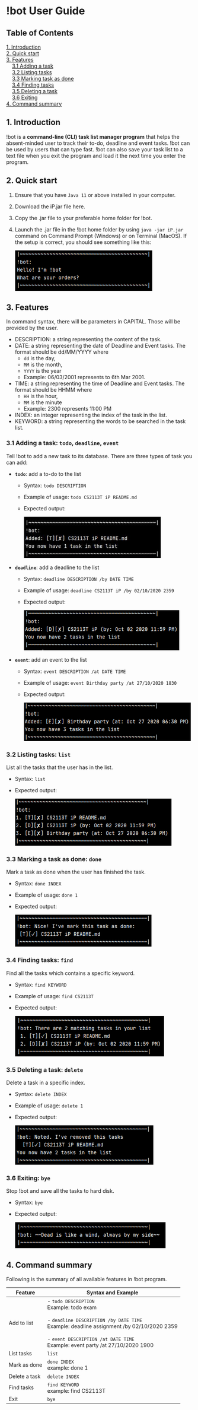 # !bot User Guide

## Table of Contents

[1. Introduction](#1.-introduction) <br>
[2. Quick start](#2.-Quick-start) <br>
[3. Features](#3.-features) <br>
&nbsp;&nbsp;&nbsp;&nbsp;[3.1 Adding a task](#31-adding-a-task-todo-deadline-event) <br>
&nbsp;&nbsp;&nbsp;&nbsp;[3.2 Listing tasks](#32-listing-tasks-list) <br>
&nbsp;&nbsp;&nbsp;&nbsp;[3.3 Marking task as done](#33-marking-a-task-as-done-done) <br>
&nbsp;&nbsp;&nbsp;&nbsp;[3.4 Finding tasks](#34-finding-tasks-find) <br>
&nbsp;&nbsp;&nbsp;&nbsp;[3.5 Deleting a task](#35-deleting-a-task-delete) <br>
&nbsp;&nbsp;&nbsp;&nbsp;[3.6 Exiting](#36-exiting-bye) <br>
[4. Command summary](#4-command-summary)
 

## 1. Introduction
!bot is a **command-line (CLI) task list manager program** that helps the absent-minded 
user to track their to-do, deadline and event tasks. !bot can be used by users that can
type fast. !bot can also save your task list to a text file when you exit the program
and load it the next time you enter the program.

## 2. Quick start
1. Ensure that you have `Java 11` or above installed in your computer.
2. Download the iP.jar file here.
3. Copy the .jar file to your preferable home folder for !bot.
4. Launch the .jar file in the !bot home folder by using `java -jar iP.jar` command on 
Command Prompt (Windows) or on Terminal (MacOS). If the setup is correct, you should see
something like this:

    ![Greetings](greetings.PNG)

## 3. Features
In command syntax, there will be parameters in CAPITAL. Those will be provided by the user.
* DESCRIPTION: a string representing the content of the task.
* DATE: a string representing the date of Deadline and Event tasks. 
The format should be dd/MM/YYYY where
  * `dd` is the day,
  * `MM` is the month,
  * `YYYY` is the year
  * Example: 06/03/2001 represents to 6th Mar 2001.
* TIME: a string representing the time of Deadline and Event tasks.
The format should be HHMM where
  * `HH` is the hour,
  * `MM` is the minute
  * Example: 2300 represents 11:00 PM
* INDEX: an integer representing the index of the task in the list.
* KEYWORD: a string representing the words to be searched in the task list.

### 3.1 Adding a task: `todo`, `deadline`, `event`
Tell !bot to add a new task to its database. There are three types of task you can add:
* **`todo`**: add a to-do to the list
  * Syntax: `todo DESCRIPTION`
  * Example of usage: `todo CS2113T iP README.md`
  * Expected output: 

    ![Add Todo Task](addTodo.PNG)
    
* **`deadline`**: add a deadline to the list
  * Syntax: `deadline DESCRIPTION /by DATE TIME`
  * Example of usage: `deadline CS2113T iP /by 02/10/2020 2359`
  * Expected output:
  
    ![Add Deadline Task](addDeadline.PNG)
    
* **`event`**: add an event to the list
  * Syntax: `event DESCRIPTION /at DATE TIME`
  * Example of usage: `event Birthday party /at 27/10/2020 1830`
  * Expected output:
  
    ![Add Event Task](addEvent.PNG)
    
### 3.2 Listing tasks: `list`
List all the tasks that the user has in the list.
* Syntax: `list`
* Expected output:
  
  ![List Command](list.PNG)
  
### 3.3 Marking a task as done: `done`
Mark a task as done when the user has finished the task.
* Syntax: `done INDEX`
* Example of usage: `done 1`
* Expected output:

  ![Done Command](done.PNG)

### 3.4 Finding tasks: `find`
Find all the tasks which contains a specific keyword.
* Syntax: `find KEYWORD`
* Example of usage: `find CS2113T`
* Expected output:

  ![Find Command](find.PNG)

### 3.5 Deleting a task: `delete`
Delete a task in a specific index.
* Syntax: `delete INDEX`
* Example of usage: `delete 1`
* Expected output:

  ![Delete Command](delete.PNG)

### 3.6 Exiting: `bye`
Stop !bot and save all the tasks to hard disk.
* Syntax: `bye`
* Expected output:

  ![Bye Command](bye.PNG)

## 4. Command summary
Following is the summary of all available features in !bot program.

Feature       | Syntax and Example
------------- | ---------------------------
Add to list   | - `todo DESCRIPTION`<br>Example: todo exam<br><br>- `deadline DESCRIPTION /by DATE TIME`<br>Example: deadline assignment /by 02/10/2020 2359<br><br>- `event DESCRIPTION /at DATE TIME`<br>Example: event party /at 27/10/2020 1900 
List tasks    | `list`
Mark as done  | `done INDEX`<br>example: done 1
Delete a task | `delete INDEX`
Find tasks    | `find KEYWORD`<br>example: find CS2113T 
Exit          | `bye`   

